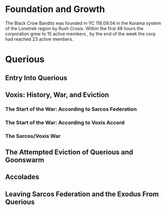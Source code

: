 <!-- TITLE: Corp History -->
<!-- SUBTITLE: A quick summary of Corp History -->

# Foundation and Growth
The Black Crow Bandits was founded in YC 118.09.04 in the Korama system of the Lonetrek region by Rush Crosix. Within the first 48 hours the corporation grew to 15 active members , by the end of the week the corp had reached 23 active members.

# Querious
## Entry Into Querious
## Voxis: History, War, and Eviction
### The Start of the War: According to Sarcos Federation
### The Start of the War: According to Voxis Accord
### The Sarcos/Voxis War
## The Attempted Eviction of Querious and Goonswarm
## Accolades
## Leaving Sarcos Federation and the Exodus From Querious